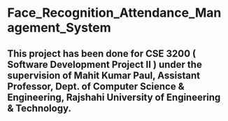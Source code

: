 # Face_Recognition_Attendance_Management_System

## This project has been done for CSE 3200 ( Software Development Project II ) under the supervision of Mahit Kumar Paul, Assistant Professor, Dept. of Computer Science & Engineering, Rajshahi University of Engineering & Technology.


